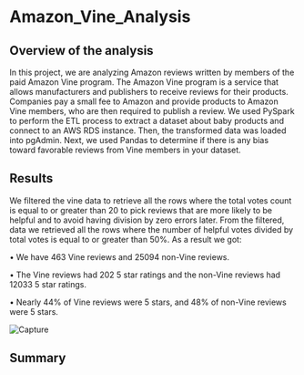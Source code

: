 # Amazon_Vine_Analysis

## Overview of the analysis

In this project, we are analyzing Amazon reviews written by members of the paid Amazon Vine program. The Amazon Vine program is a service that allows manufacturers and publishers to receive reviews for their products. Companies pay a small fee to Amazon and provide products to Amazon Vine members, who are then required to publish a review.
We used PySpark to perform the ETL process to extract a dataset about baby products and connect to an AWS RDS instance. Then, the transformed data was loaded into pgAdmin. Next, we used Pandas to determine if there is any bias toward favorable reviews from Vine members in your dataset. 

## Results

We filtered the vine data to retrieve all the rows where the total votes count is equal to or greater than 20 to pick reviews that are more likely to be helpful and to avoid having division by zero errors later. From the filtered, data we retrieved all the rows where the number of helpful votes divided by total votes is equal to or greater than 50%. As a result we got: 

•	We have 463 Vine reviews and 25094 non-Vine reviews.

•	The Vine reviews had 202 5 star ratings and the non-Vine reviews had 12033 5 star ratings.

•	Nearly 44% of Vine reviews were 5 stars, and 48% of non-Vine reviews were 5 stars.

![Capture](https://user-images.githubusercontent.com/66279829/170938629-d0692ede-a142-4102-8be5-1520e47c344a.PNG)

## Summary

